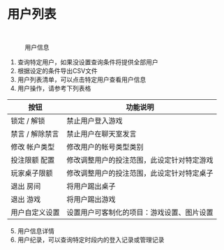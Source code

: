 # 用户列表

<div data-full-width="true">

<figure><img src="https://lh3.googleusercontent.com/SUWify8_z_NfNrZSJAfNIeyCcxFaaC6bSartEJK-BFdd13PaKYMGwKrh2gT_N2mkXDYOQLoTL_fmUEO7pislj1ibJB9DZw6qxsgDs5MqhEQBK3WKs6JS9_OwBD15DVkf6RMCuM-oJzLBe8lbmxP26FI" alt=""><figcaption></figcaption></figure>

</div>

<div data-full-width="true">

<figure><img src="https://lh5.googleusercontent.com/uUAzIh06Y1LR7tS9w_GvznkO9sYwzaCxSBInrebhwXJn77waNJXe7XEnWQcY4qX9Kf2R2mgUgT5LldjxizKXSHYwbug9UR5ZpH3zy7Xek-TWNkUL-yuv58njJ0eWZZulJQhnQUMGg0xEJ8IHT1y3tEU" alt=""><figcaption><p>用户信息</p></figcaption></figure>

</div>

1. 查询特定用户，如果没设置查询条件将提供全部用户
2. 根据设定的条件导出CSV文件
3. 用户列表清单，可以点击特定用户查看用户信息
4. 用户操作，请参考下列表格

| 按钮        | 功能说明                  |
| --------- | --------------------- |
| 锁定 / 解锁   | 禁止用户登入游戏              |
| 禁言 / 解除禁言 | 禁止用户在聊天室发言            |
| 修改 帐户类型   | 修改用户的帐号类型类别           |
| 投注限额 配置   | 修改调整用户的投注范围，此设定针对特定游戏 |
| 玩家桌子限额    | 修改调整用户的投注范围，此设定针对特定桌子 |
| 退出 房间     | 将用户踢出桌子               |
| 退出 游戏     | 将用户踢出游戏               |
| 用户自定义设置   | 设置用户可客制化的项目：游戏设置、图片设置 |

5. 用户信息详情
6. 用户纪录，可以查询特定时段内的登入记录或管理记录
